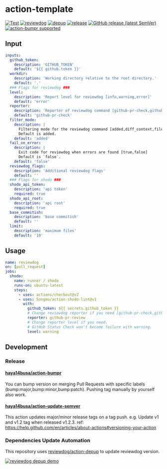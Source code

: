 # action-template

[![Test](https://github.com/Songmu/action-shodo-lint/workflows/Test/badge.svg)](https://github.com/Songmu/action-shodo-lint/actions?query=workflow%3ATest)
[![reviewdog](https://github.com/Songmu/action-shodo-lint/workflows/reviewdog/badge.svg)](https://github.com/Songmu/action-shodo-lint/actions?query=workflow%3Areviewdog)
[![depup](https://github.com/Songmu/action-shodo-lint/workflows/depup/badge.svg)](https://github.com/Songmu/action-shodo-lint/actions?query=workflow%3Adepup)
[![release](https://github.com/Songmu/action-shodo-lint/workflows/release/badge.svg)](https://github.com/Songmu/action-shodo-lint/actions?query=workflow%3Arelease)
[![GitHub release (latest SemVer)](https://img.shields.io/github/v/release/Songmu/action-shodo-lint?logo=github&sort=semver)](https://github.com/Songmu/action-shodo-lint/releases)
[![action-bumpr supported](https://img.shields.io/badge/bumpr-supported-ff69b4?logo=github&link=https://github.com/haya14busa/action-bumpr)](https://github.com/haya14busa/action-bumpr)

## Input

```yaml
inputs:
  github_token:
    description: 'GITHUB_TOKEN'
    default: '${{ github.token }}'
  workdir:
    description: 'Working directory relative to the root directory.'
    default: '.'
  ### Flags for reviewdog ###
  level:
    description: 'Report level for reviewdog [info,warning,error]'
    default: 'error'
  reporter:
    description: 'Reporter of reviewdog command [github-pr-check,github-check,github-pr-review].'
    default: 'github-pr-check'
  filter_mode:
    description: |
      Filtering mode for the reviewdog command [added,diff_context,file,nofilter].
      Default is added.
    default: 'added'
  fail_on_error:
    description: |
      Exit code for reviewdog when errors are found [true,false]
      Default is `false`.
    default: 'false'
  reviewdog_flags:
    description: 'Additional reviewdog flags'
    default: ''
  ### Flags for shodo ###
  shodo_api_token:
    description: 'api token'
    required: true
  shodo_api_root:
    description: 'api root'
    required: true
  base_commitish:
    description: 'base commitish'
    default: ''
  limit:
    description: 'maximum files'
    default: '10'
```

## Usage
<!-- TODO: update. replace `template` with the linter name -->

```yaml
name: reviewdog
on: [pull_request]
jobs:
  shodo:
    name: runner / shodo
    runs-on: ubuntu-latest
    steps:
      - uses: actions/checkout@v2
      - uses: Songmu/action-shodo-lint@v1
        with:
          github_token: ${{ secrets.github_token }}
          # Change reviewdog reporter if you need [github-pr-check,github-check,github-pr-review].
          reporter: github-pr-review
          # Change reporter level if you need.
          # GitHub Status Check won't become failure with warning.
          level: warning
```

## Development

### Release

#### [haya14busa/action-bumpr](https://github.com/haya14busa/action-bumpr)
You can bump version on merging Pull Requests with specific labels (bump:major,bump:minor,bump:patch).
Pushing tag manually by yourself also work.

#### [haya14busa/action-update-semver](https://github.com/haya14busa/action-update-semver)

This action updates major/minor release tags on a tag push. e.g. Update v1 and v1.2 tag when released v1.2.3.
ref: https://help.github.com/en/articles/about-actions#versioning-your-action

### Dependencies Update Automation
This repository uses [reviewdog/action-depup](https://github.com/reviewdog/action-depup) to update
reviewdog version.

[![reviewdog depup demo](https://user-images.githubusercontent.com/3797062/73154254-170e7500-411a-11ea-8211-912e9de7c936.png)](https://github.com/Songmu/action-shodo-lint/pull/6)
